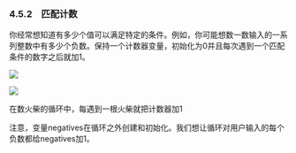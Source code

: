    

### 4.5.2　匹配计数

你经常想知道有多少个值可以满足特定的条件。例如，你可能想数一数输入的一系列整数中有多少个负数。保持一个计数器变量，初始化为0并且每次遇到一个匹配条件的数字之后就加1。

![](0-Assets/Epubook/程序员编程语言经典合集（计算机科学丛书5册套装），javapython编程语言含经典教材龙书《编译原理》%20(Bruce%20Eckel%20%20Alfred%20V.%20Aho%20%20Monica%20S.%20Lam%20etc.)%20(Z-Library)/images/image05939.jpeg)

![](0-Assets/Epubook/程序员编程语言经典合集（计算机科学丛书5册套装），javapython编程语言含经典教材龙书《编译原理》%20(Bruce%20Eckel%20%20Alfred%20V.%20Aho%20%20Monica%20S.%20Lam%20etc.)%20(Z-Library)/images/image05940.jpeg)

在数火柴的循环中，每遇到一根火柴就把计数器加1  

注意，变量negatives在循环之外创建和初始化。我们想让循环对用户输入的每个负数都给negatives加1。